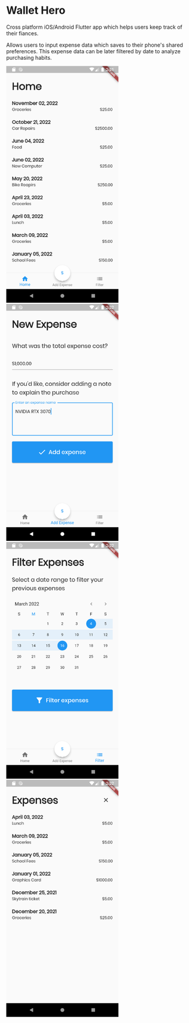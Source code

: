 # Wallet Hero

Cross platform iOS/Android Flutter app which helps users keep track of their fiances.

Allows users to input expense data which saves to their phone's shared preferences. This expense data can be later filtered by date to analyze purchasing habits.

<img src="./imgs/1.png" alt="1" width="300"/>
<img src="./imgs/2.png" alt="2" width="300"/>
<img src="./imgs/3.png" alt="3" width="300"/>
<img src="./imgs/4.png" alt="4" width="300"/>
